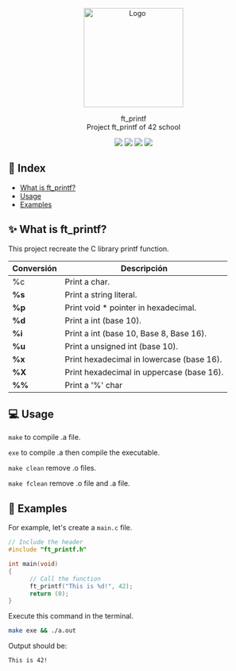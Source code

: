
<p align="center">
  <a>
    <img src="https://upload.wikimedia.org/wikipedia/commons/thumb/8/8d/42_Logo.svg/1200px-42_Logo.svg.png" alt="Logo" width="200" height="200">
  </a>

  <p align="center">
    ft_printf <br>
    Project ft_printf of 42 school
    <br />
	</p>
</p>

<p align="center">
  <img src="https://img.shields.io/badge/Makefile-8A2BE2">
  <img src="https://img.shields.io/badge/C-4682B4">
  <img src="https://img.shields.io/badge/Shell-2E8B57">
  <img src="https://img.shields.io/badge/Gcc-00FF00">
</p>

## &#x1F4CC; Index 
- [What is ft\_printf?](#-what-is-ft_printf)
- [Usage](#-usage)
- [Examples](#-examples)

## &#x2728; What is ft_printf?

This project recreate the C library printf function.

| Conversión  | Descripción|
|-------|-----------------------------------------------------------------------------------|
| %c | Print a char.   |
| **%s** | Print a string literal.  	|
| **%p** | Print void * pointer in hexadecimal.         |
| **%d** | Print a int (base 10).		|  
| **%i** | Print a int (base 10, Base 8, Base 16).  	|
| **%u** | Print a unsigned int (base 10).      |
| **%x** | Print hexadecimal in lowercase (base 16).                				|
| **%X** | Print hexadecimal in uppercase (base 16).                       				|
| **%%** | Print a '%' char                 			      |				

## &#x1F4BB; Usage

`make` to compile .a file.

`exe` to compile .a then compile the executable.

`make clean` remove .o files.

`make fclean` remove .o file and .a file.

## &#x1F4D6; Examples

For example, let's create a ``main.c`` file.

```c
// Include the header
#include "ft_printf.h"

int main(void)
{
      // Call the function
      ft_printf("This is %d!", 42);
      return (0);
}
```
Execute this command in the terminal.

```bash
make exe && ./a.out
```
Output should be:
```
This is 42!
```
